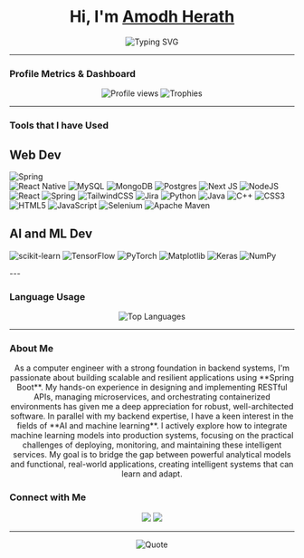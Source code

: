 <h1 align="center">Hi, I'm <a href="https://github.com/amodhyh" target="_blank">Amodh Herath</a> </h1>

<p align="center">
  <img src="https://readme-typing-svg.herokuapp.com?font=Fira+Code&size=24&pause=1000&&duration=2000&color=915ee3&center=true&vCenter=true&width=435&weight=900&lines=Passionate+Backend+Developer;AI+ML+Enthusiast;Lifelong+Learner" alt="Typing SVG" />
</p>

---

### Profile Metrics & Dashboard

<p align="center">
  <!-- Profile Views -->
  <img src="https://komarev.com/ghpvc/?username=amodhyh&color=brightgreen&style=for-the-badge" alt="Profile views" />  
  <!-- GitHub Trophies -->
  <img src="https://github-profile-trophy.vercel.app/?username=amodhyh&theme=tokyonight&no-frame=true&column=7&margin-w=15&margin-h=15" alt="Trophies" />  
</p>

---

###   Tools that I have Used 

## Web Dev
<p align="center">

  ![Spring](https://img.shields.io/badge/spring-%236DB33F.svg?style=for-the-badge&logo=spring&logoColor=white)  
  ![React Native](https://img.shields.io/badge/react_native-%2320232a.svg?style=for-the-badge&logo=react&logoColor=%2361DAFB)
  ![MySQL](https://img.shields.io/badge/mysql-4479A1.svg?style=for-the-badge&logo=mysql&logoColor=white)
  ![MongoDB](https://img.shields.io/badge/MongoDB-%234ea94b.svg?style=for-the-badge&logo=mongodb&logoColor=white)
  ![Postgres](https://img.shields.io/badge/postgres-%23316192.svg?style=for-the-badge&logo=postgresql&logoColor=white)
  ![Next JS](https://img.shields.io/badge/Next-black?style=for-the-badge&logo=next.js&logoColor=white)
  ![NodeJS](https://img.shields.io/badge/node.js-6DA55F?style=for-the-badge&logo=node.js&logoColor=white)
  ![React](https://img.shields.io/badge/react-%2320232a.svg?style=for-the-badge&logo=react&logoColor=%2361DAFB)
  ![Spring](https://img.shields.io/badge/spring-%236DB33F.svg?style=for-the-badge&logo=spring&logoColor=white)
  ![TailwindCSS](https://img.shields.io/badge/tailwindcss-%2338B2AC.svg?style=for-the-badge&logo=tailwind-css&logoColor=white)
  ![Jira](https://img.shields.io/badge/jira-%230A0FFF.svg?style=for-the-badge&logo=jira&logoColor=white)
  ![Python](https://img.shields.io/badge/python-3670A0?style=for-the-badge&logo=python&logoColor=ffdd54)
  ![Java](https://img.shields.io/badge/java-%23ED8B00.svg?style=for-the-badge&logo=openjdk&logoColor=white)
  ![C++](https://img.shields.io/badge/c++-%2300599C.svg?style=for-the-badge&logo=c%2B%2B&logoColor=white)
  ![CSS3](https://img.shields.io/badge/css3-%231572B6.svg?style=for-the-badge&logo=css3&logoColor=white)
  ![HTML5](https://img.shields.io/badge/html5-%23E34F26.svg?style=for-the-badge&logo=html5&logoColor=white)
  ![JavaScript](https://img.shields.io/badge/javascript-%23323330.svg?style=for-the-badge&logo=javascript&logoColor=%23F7DF1E)
  ![Selenium](https://img.shields.io/badge/-selenium-%43B02A?style=for-the-badge&logo=selenium&logoColor=white)
  ![Apache Maven](https://img.shields.io/badge/Apache%20Maven-C71A36?style=for-the-badge&logo=Apache%20Maven&logoColor=white)
  </p>
  
  ## AI and ML Dev
  
  <p align="center">
    
  ![scikit-learn](https://img.shields.io/badge/scikit--learn-%23F7931E.svg?style=for-the-badge&logo=scikit-learn&logoColor=white)
  ![TensorFlow](https://img.shields.io/badge/TensorFlow-%23FF6F00.svg?style=for-the-badge&logo=TensorFlow&logoColor=white)
  ![PyTorch](https://img.shields.io/badge/PyTorch-%23EE4C2C.svg?style=for-the-badge&logo=PyTorch&logoColor=white)
  ![Matplotlib](https://img.shields.io/badge/Matplotlib-%23ffffff.svg?style=for-the-badge&logo=Matplotlib&logoColor=black)
  ![Keras](https://img.shields.io/badge/Keras-%23D00000.svg?style=for-the-badge&logo=Keras&logoColor=white)
  ![NumPy](https://img.shields.io/badge/numpy-%23013243.svg?style=for-the-badge&logo=numpy&logoColor=white)
</p>
---

###  Language Usage

<p align="center">
  <img src="https://github-readme-stats.vercel.app/api/top-langs/?username=amodhyh&layout=compact&theme=tokyonight" alt="Top Languages" />
</p>

---

### About Me
<p align="center">As a computer engineer with a strong foundation in backend systems, I'm passionate about building scalable and resilient applications using **Spring Boot**. My hands-on experience in designing and implementing RESTful APIs, managing microservices, and orchestrating containerized environments has given me a deep appreciation for robust, well-architected software. In parallel with my backend expertise, I have a keen interest in the fields of **AI and machine learning**. I actively explore how to integrate machine learning models into production systems, focusing on the practical challenges of deploying, monitoring, and maintaining these intelligent services. My goal is to bridge the gap between powerful analytical models and functional, real-world applications, creating intelligent systems that can learn and adapt.
</p>

### Connect with Me

<p align="center">
  <a href="https://www.linkedin.com/in/yasitha-herath-956748295"><img src="https://img.shields.io/badge/LinkedIn-blue?logo=linkedin&style=flat-square" /></a>
  <a href="mailto:amodhwork@gmail.com"><img src="https://img.shields.io/badge/Gmail-red?logo=gmail&style=flat-square" /></a>
</p>

---

<p align="center">
  <img src="https://quotes-github-readme.vercel.app/api?type=horizontal&theme=dark" alt="Quote" />
</p>

<!-- Proudly created with ❤️ by AYH -->
